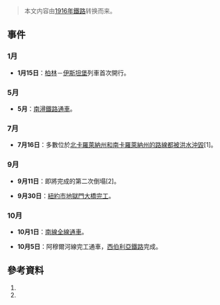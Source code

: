 > 本文内容由[1916年鐵路](https://zh.wikipedia.org/wiki/1916年鐵路)转换而来。


## 事件

### 1月

  - **1月15日**：[柏林](../Page/柏林.md "wikilink")－[伊斯坦堡](../Page/伊斯坦堡.md "wikilink")列車首次開行。

### 5月

  - **5月**：[南潯鐵路通車](https://zh.wikipedia.org/wiki/南潯鐵路 "wikilink")。

### 7月

  - **7月16日**：多數位於[北卡羅萊納州和](https://zh.wikipedia.org/wiki/北卡羅萊納州 "wikilink")[南卡羅萊納州的路線都被洪水沖毀](https://zh.wikipedia.org/wiki/南卡羅萊納州 "wikilink")\[1\]。

### 9月

  - **9月11日**：即將完成的第二次倒塌\[2\]。

  - **9月30日**：[紐約市](https://zh.wikipedia.org/wiki/紐約市 "wikilink")[地獄門大橋完工](https://zh.wikipedia.org/wiki/地獄門大橋 "wikilink")。

### 10月

  - **10月1日**：[南線全線通車](https://zh.wikipedia.org/wiki/南線_\(泰國\) "wikilink")。

  - **10月5日**：阿穆爾河線完工通車，[西伯利亞鐵路](../Page/西伯利亞鐵路.md "wikilink")完成。

## 參考資料

1.
2.
